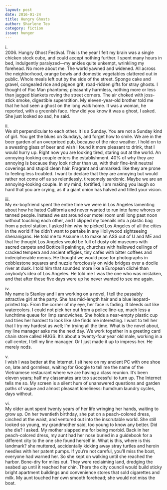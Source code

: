 ```yaml
---
layout: post 
date: 2016-01-24
title: Hungry Ghosts
author: Sharlene Teo
category: fiction
issue: hunger
---
```

i.  
2006\. Hungry Ghost Festival. This is the year I felt my brain was a single chicken stock cube, and could accept nothing further. I spent many hours in bed, indulgently paralyzed—my ankles quite unkempt, wrinkling my forehead. No more about me. The world yawned and widened. All across the neighborhood, orange bowls and domestic vegetables clattered out in public. Whole meals left out by the side of the street. Sponge cake and gravel, congealed rice and pigeon grit, road-ridden gifts for stray ghosts. I thought of Pac Man phantoms; pleasantly harmless, nothing more or less than jagged blankets roving the street corners. The air choked with joss-stick smoke, digestible superstition. My eleven-year-old brother told me that he had seen a ghost on the long walk home. It was a woman, he reported, with a greenish face. How did you know it was a ghost, I asked. She just looked so sad, he said.

ii.  
We sit perpendicular to each other. It is a Sunday. You are not a Sunday kind of girl. You get the blues on Sundays, and forget how to smile. We are in the beer garden of an overpriced pub, because of the nice weather. I hold on to a sweating glass of beer and wish I found it more pleasant to drink, that I would hurry up. Right now you are looking tired, staring out at the world. An annoying-looking couple enters the establishment. 40% of why they are annoying is because they look richer than us, with their fine-knit neutral coverings and stupid clean hair. Fragrant and unmarked: like they are prone to feeling less troubled. I want to declare that they are annoying but would rather not come off as so relentlessly, tiresomely sardonic. Maybe we are an annoying-looking couple. In my mind, fortified, I am making you laugh so hard that you are crying, as if a giant onion has halved and filled your vision.

iii.  
My ex-boyfriend spent the entire time we were in Los Angeles lamenting about how he hated California and never wanted to run into fame whores or tanned people. Instead we sat around our motel room until long past noon without touching each other, and I clipped my toenails into a plastic bag from a petrol station. I asked him why he picked Los Angeles of all the cities in the world if he didn’t want to partake in any Hollywood sightseeing shenanigans. He told me to Assume is to make an ASS out of U and ME and that he thought Los Angeles would be full of dusty old museums with sacred carpets and Botticelli paintings, churches with hallowed ceilings of cracked tempera and ancient effigies, tiny cafés with bitter coffees and indecipherable menus. He thought we would pose for photographs in cobblestone squares and nuzzle ferociously on wide bridges over a docile river at dusk. I told him that sounded more like a European cliché than anybody’s idea of Los Angeles. He told me I was the one who was mistaken, and that after these five days were up he never wanted to see me again.

iv.  
My name is Stanley and I am working on a novel, I tell the passably attractive girl at the party. She has mid-length hair and a blue leopard-printed top. From the corner of my eye, her face is fading. It bleeds out like watercolors. I could not pick her out from a police line-up, much less a lunchtime queue for limp sandwiches. She holds a near-empty plastic cup and tries her hardest to look like she finds me interesting. I want to tell her that I try my hardest as well; I’m trying all the time. What is the novel about, my line manager asks me the next day. We work together in a greeting card chain store called HUGS. It’s about a twenty-four year old male, working in a call center, I tell my line manager. Or I just made it up to impress her. He merely nods.

v.  
I wish I was better at the Internet. I sit here on my ancient PC with one shoe on, late and gormless, waiting for Google to tell me the name of the Vietnamese restaurant where we are having a class reunion. It’s been eleven years; half my classmates are too successful to turn up. The Internet tells me so. My screen is a silent hum of unanswered questions and garden paths of vague and almost pleasant loneliness: humdrum laundry cycles, days without.

vi.  
My older aunt spent twenty years of her life wringing her hands, waiting to grow up. On her twentieth birthday, she put on a peach-colored dress, cinched at the waist, and ventured out into the inscrutable world. She still looked so young, my grandmother said, too young to know any better. Did she die? I asked. My mother slapped me for being morbid. Back in her peach-colored dress, my aunt had her nose buried in a guidebook for a different city to the one she found herself in. What is this, where is this landmark? she muttered, accidentally kicking away stray turtles and heroin needles with her patent pumps. If you’re not careful, you’ll miss the boat, everyone had warned her. So she kept on walking until she reached the harbor. Bone-dry for miles out. They were reclaiming land, dredging the seabed up until it reached her chin. There the city council would build sticky bright apartment buildings and convenience stores that sold cigarettes and milk. My aunt touched her own smooth forehead; she would not miss the boat.